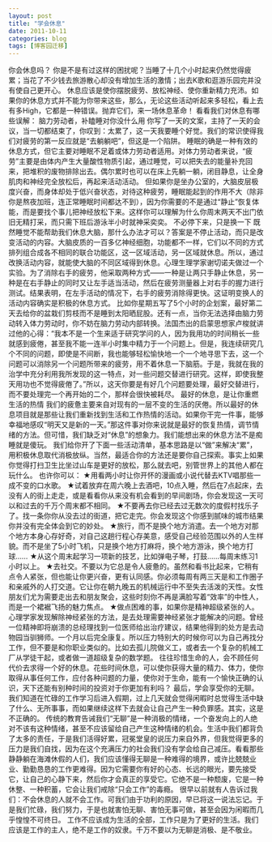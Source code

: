 ```yaml
---
layout: post
title: "学会休息"
date: 2011-10-11
categories: blog
tags: [博客园迁移]
---
```


你会休息吗？ 你是不是有过这样的困扰呢？当睡了十几个小时起来仍然觉得疲累；当花了不少钱去旅游散心却没有增加生活的激情；出去K歌和逛游乐园完并没有使自己更开心。 休息应该是使你摆脱疲劳、放松神经、使你重新精力充沛。如果你的休息方式并不能为你带来这些，那么，无论这些活动听起来多轻松，看上去有多High，它都是一种错误。抛弃它们，来一场休息革命！ 看看我们对休息有哪些误解： 脑力劳动者，补瞌睡对你没什么用 你写了一天的文案，主持了一天的会议，当一切都结束了，你叹到：太累了，这一天我要睡个好觉。我们的常识使得我们对疲劳的第一反应就是“去躺躺吧”，但这是一个陷阱。 睡眠的确是一种有效的休息方式，但它主要对睡眠不足着或体力劳动者适用。对体力劳动者来说，“疲劳”主要是由体内产生大量酸性物质引起，通过睡觉，可以把失去的能量补充回来，把堆积的废物排除出去。偶尔累时也可以在床上先躺一躺，闭目静息，让全身肌肉和神经完全放松后，再起来活动活动。 但如果你是坐办公室的，大脑皮层极度兴奋，而身体却处于低兴奋状态，对待这种疲劳，睡眠能起到的作用不大（除非你是熬夜加班，连正常睡眠时间都达不到），因为你需要的不是通过“静止”恢复体能，而是要找个事儿把神经放松下来。这样你可以理解为什么你周末两天不出门依旧无精打采，而只需下班后游泳半小时就神采奕奕。 不必停下来，只是换一下 既然睡觉不能帮助我们休息大脑，那什么办法才可以？答案是不停止活动，而只是改变活动的内容。大脑皮质的一百多亿神经细胞，功能都不一样，它们以不同的方式排列组合成各不相同的联合功能区，这一区域活动，另一区域就休息。所以，通过改换活动内容，就能使大脑的不同区域得到休息。心理生理学家谢切诺夫做过一个实验。为了消除右手的疲劳，他采取两种方式——一种是让两只手静止休息，另一种是在右手静止的同时又让左手适当活动，然后在疲劳测量器上对右手的握力进行测试。结果表明，在左手活动的情况下，右手的疲劳消除得更快。这证明变换人的活动内容确实是积极的休息方式。 比如你星期五写了5个小时的企划案，最好第二天去给你的盆栽们剪枝而不是睡到太阳晒屁股。还有一点，当你无法选择由脑力劳动转入体力劳动时，你不妨在脑力劳动内部转换。法国杰出的启蒙思想家卢梭就讲过他的心得：“我本不是一个生来适于研究学问的人，因为我用功的时间稍长一些就感到疲倦，甚至我不能一连半小时集中精力于一个问题上。但是，我连续研究几个不同的问题，即使是不间断，我也能够轻松愉快地一个一个地寻思下去，这一个问题可以消除另一个问题所带来的疲劳，用不着休息一下脑筋。于是，我就在我的治学中充分利用我所发现的这一特点，对一些问题交替进行研究。这样，即使我整天用功也不觉得疲倦了。”所以，这天你要是有好几个问题要处理，最好交替进行，而不要处理完一个再开始的二个，那样会很快被耗尽。 最好的休息，是让你重燃生活的热情 我们的疲惫主要来自对现有的一层不变的生活的厌倦。所以最好的休息项目就是那些让我们重新找到生活和工作热情的活动。如果你干完一件事，能够幸福地感叹“明天又是新的一天。”那这件事对你来说就是最好的恢复热情，调节情绪的方法。但可惜，我们缺乏对“休息”的想象力。我们能想出来的休息方法不是痴睡就是傻玩。 我们给你开了下面一些活动清单，基本思路是以“做”来解决“累”，用积极休息取代消极放纵。当然，最适合你的方法还是要你自己探索。事实上如果你觉得打扫卫生比坐过山车是更好的放松，那么就去吧，别管世界上的其他人都在玩什么。 也许你可以： ★用看两小时让你开怀的漫画或小说代替去KTV唱那些一成不变的口水歌。 ★试着放弃在周六晚上去酒吧，10点入睡，然后在7点起床，去没有人的街上走走，或是看看你从来没有机会看到的早间剧场，你会发现这一天可以和过去的千万个周末都不相同。 ★不要再去你已经去过无数次的度假村找乐子了。找一条你你从没去过的街道，把它走完。你会发现这个你感到腻味的城市结果你并没有完全体会到它的妙处。 ★旅行，而不是换个地方消遣。去一个地方对那个地方本身心存好奇，对自己这趟行程心存美意，感受自己经验范围以外的人生样貌。而不是坐了5小时飞机，只是换个地方打麻将，换个地方游泳，换个地方打球…… ★从这个周末起学习一项新的技艺，比如弹电子琴，打鼓……每周末练习1小时以上。 ★去社交。不要以为它总是令人疲惫的。虽然和看书比起来，它稍有点令人紧张，但也能让你更兴奋，更有认同感。你必须每周有两三天是和工作圈子和亲戚外的人打交道。它让你在朝九晚五的机械运行中不至失去活泼的天性。女性朋友们尤为需要走出去和朋友聚会，这些时刻你不再是满脸写着“效率”的中性人，而是一个裙裾飞扬的魅力焦点。 ★做点困难的事，如果你是精神超级紧张的人。心理学家发现解除神经紧张的方法，是去处理需要神经紧张才能解决的问题。曾经一位精神即将崩溃的总经理找到一位医师给出治疗建议，结果他得到的处方是去动物园当驯狮师。一个月以后完全康复。所以压力特别大的时候你可以为自己再找分工作，但不要是和你职业类似的。比如去孤儿院做义工，或者去一个复杂的机械工厂从学徒干起，或者做一道超级复杂的数学题。 往往珍惜生命的人，会不顾任何代价去求得一个好的休息。花些时间休息，可以使你获得大量的精力、体力，使你取得从事任何工作，应付各种问题的力量，使你对于生命，能有一个愉快正确的认识，天下还能有别种时间的投资对于你更加有利吗？ 最后，学会享受你的无聊。我们知道在忙碌的工作学习后进入假期，过上几天就会觉得闲暇时总觉得生活中缺了什么、无所事事，而如果继续这样下去就会让自己产生一种负罪感。其实，这是不正确的。 传统的教育告诫我们“无聊”是一种消极的情绪，一个奋发向上的人绝对不该有这种情绪，甚至不应该留给自己产生这种情绪的机会。生活中我们都背负了太多的责任，于是我们活得好累，冠冕堂皇的说压力来自外界，但我觉得更多的压力是我们自找，因为在这个充满压力的社会我们没有学会给自己减压。看看那些静静躺在海滩休假的人们，我们应该懂得无聊是一种难得的境界，或许比兢兢业业、勤勤恳恳的工作更难得。因为它需要你有好的心态、长远的眼光，要先接受它，让自己的心静下来，然后你才会真正的享受它。它绝不是一种颓废，它是一种休整、一种积蓄，它会让我们戒除“只会工作”的毒瘾。 很早以前就有人告诉过我们：不会休息的人就不会工作。可我们由于功利的原因，早已将这一说法忘记。于是我们忙碌，我们努力，于是也就害怕无聊、害怕无事可做，甚至会因为闲暇而几乎惶惶不可终日。 工作不应该成为生活的全部，工作只是为了更好的生活。我们应该是工作的主人，绝不是工作的奴隶。千万不要以为无聊是消极、是不敬业。 
